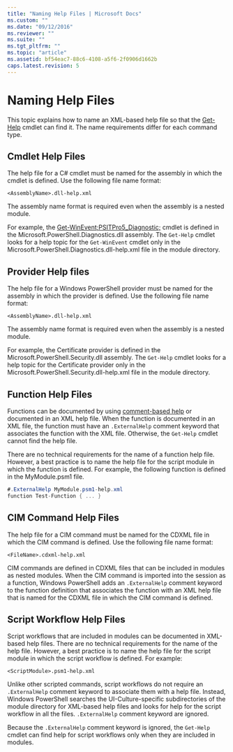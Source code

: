 ```yaml
---
title: "Naming Help Files | Microsoft Docs"
ms.custom: ""
ms.date: "09/12/2016"
ms.reviewer: ""
ms.suite: ""
ms.tgt_pltfrm: ""
ms.topic: "article"
ms.assetid: bf54eac7-88c6-4108-a5f6-2f0906d1662b
caps.latest.revision: 5
---
```

# Naming Help Files

This topic explains how to name an XML-based help file so that the [Get-Help](/powershell/module/Microsoft.PowerShell.Core/Get-Help) cmdlet can find it. The name requirements differ for each command type.

## Cmdlet Help Files

The help file for a C# cmdlet must be named for the assembly in which the cmdlet is defined. Use the following file name format:

```
<AssemblyName>.dll-help.xml
```

The assembly name format is required even when the assembly is a nested module.

For example, the [Get-WinEvent;PSITPro5_Diagnostic;](/powershell/module/Microsoft.PowerShell.Diagnostics/Get-WinEvent) cmdlet is defined in the Microsoft.PowerShell.Diagnostics.dll assembly. The `Get-Help` cmdlet looks for a help topic for the `Get-WinEvent` cmdlet only in the Microsoft.PowerShell.Diagnostics.dll-help.xml file in the module directory.

## Provider Help files

The help file for a Windows PowerShell provider must be named for the assembly in which the provider is defined. Use the following file name format:

```
<AssemblyName>.dll-help.xml
```

The assembly name format is required even when the assembly is a nested module.

For example, the Certificate provider is defined in the Microsoft.PowerShell.Security.dll assembly. The `Get-Help` cmdlet looks for a help topic for the Certificate provider only in the Microsoft.PowerShell.Security.dll-help.xml file in the module directory.

## Function Help Files

Functions can be documented by using [comment-based help](/powershell/module/microsoft.powershell.core/about/about_comment_based_help) or documented in an XML help file. When the function is documented in an XML file, the function must have an `.ExternalHelp` comment keyword that associates the function with the XML file. Otherwise, the `Get-Help` cmdlet cannot find the help file.

There are no technical requirements for the name of a function help file. However, a best practice is to name the help file for the script module in which the function is defined. For example, the following function is defined in the MyModule.psm1 file.

```csharp
#.ExternalHelp MyModule.psm1-help.xml
function Test-Function { ... }
```

## CIM Command Help Files

The help file for a CIM command must be named for the CDXML file in which the CIM command is defined. Use the following file name format:

```
<FileName>.cdxml-help.xml
```

CIM commands are defined in CDXML files that can be included in modules as nested modules. When the CIM command is imported into the session as a function, Windows PowerShell adds an `.ExternalHelp` comment keyword to the function definition that associates the function with an XML help file that is named for the CDXML file in which the CIM command is defined.

## Script Workflow Help Files

Script workflows that are included in modules can be documented in XML-based help files. There are no technical requirements for the name of the help file. However, a best practice is to name the help file for the script module in which the script workflow is defined. For example:

```
<ScriptModule>.psm1-help.xml
```

Unlike other scripted commands, script workflows do not require an `.ExternalHelp` comment keyword to associate them with a help file. Instead, Windows PowerShell searches the UI-Culture-specific subdirectories of the module directory for XML-based help files and looks for help for the script workflow in all the files. `.ExternalHelp` comment keyword are ignored.

Because the `.ExternalHelp` comment keyword is ignored, the `Get-Help` cmdlet can find help for script workflows only when they are included in modules.